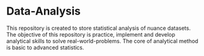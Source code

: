 # Data-Analysis
This repository is created to store statistical analysis of nuance datasets. The objective of this repository is practice, implement and develop analytical skills to solve real-world-problems. The core of analytical method is basic to advanced statistics.
